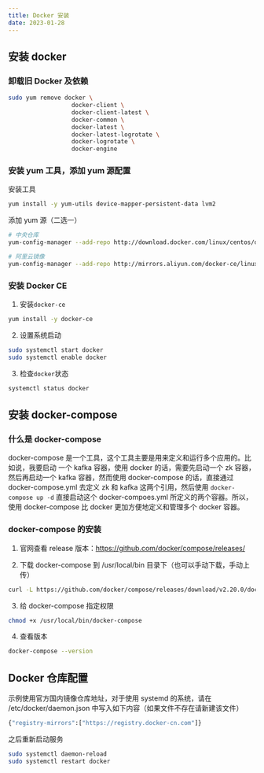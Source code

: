 ```yaml
---
title: Docker 安装
date: 2023-01-28
---
```


## 安装 docker

### 卸载旧 Docker 及依赖

```bash
sudo yum remove docker \
                  docker-client \
                  docker-client-latest \
                  docker-common \
                  docker-latest \
                  docker-latest-logrotate \
                  docker-logrotate \
                  docker-engine
```

### 安装 yum 工具，添加 yum 源配置

安装工具

```bash
yum install -y yum-utils device-mapper-persistent-data lvm2
```

添加 yum 源（二选一）

```bash
# 中央仓库
yum-config-manager --add-repo http://download.docker.com/linux/centos/docker-ce.repo

# 阿里云镜像
yum-config-manager --add-repo http://mirrors.aliyun.com/docker-ce/linux/centos/docker-ce.repo
```

### 安装 Docker CE

1. 安装`docker-ce`

```bash
yum install -y docker-ce
```

2. 设置系统启动

```bash
sudo systemctl start docker
sudo systemctl enable docker
```

3. 检查`docker`状态

```bash
systemctl status docker
```

## 安装 docker-compose

### 什么是 docker-compose

​docker-compose 是一个工具，这个工具主要是用来定义和运行多个应用的。比如说，我要启动 一个 kafka 容器，使用 docker 的话，需要先启动一个 zk 容器，然后再启动一个 kafka 容器，然而使用 docker-compose 的话，直接通过 docker-compose.yml 去定义 zk 和 kafka 这两个引用，然后使用 `docker-compose up -d` 直接启动这个 docker-compoes.yml 所定义的两个容器。所以，使用 docker-compose 比 docker 更加方便地定义和管理多个 docker 容器。

### docker-compose 的安装

1. 官网查看 release 版本：https://github.com/docker/compose/releases/

2. 下载 docker-compose 到 /usr/local/bin 目录下（也可以手动下载，手动上传）

```bash
curl -L https://github.com/docker/compose/releases/download/v2.20.0/docker-compose-$(uname -s)-$(uname -m)  -o /usr/local/bin/docker-compose
```

3. 给 docker-compose 指定权限

```bash
chmod +x /usr/local/bin/docker-compose
```

4. 查看版本

```bash
docker-compose --version
```

## Docker 仓库配置

示例使用官方国内镜像仓库地址，对于使用 systemd 的系统，请在 /etc/docker/daemon.json 中写入如下内容（如果文件不存在请新建该文件）

```bash
{"registry-mirrors":["https://registry.docker-cn.com"]}
```

之后重新启动服务

```bash
sudo systemctl daemon-reload
sudo systemctl restart docker
```